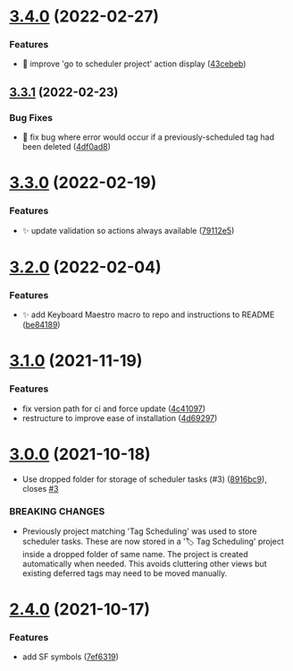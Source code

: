 # [3.4.0](https://github.com/ksalzke/defer-tag-omnifocus-plugin/compare/v3.3.1...v3.4.0) (2022-02-27)


### Features

* :lipstick: improve 'go to scheduler project' action display ([43cebeb](https://github.com/ksalzke/defer-tag-omnifocus-plugin/commit/43cebeb296a46e1b34aeb0dd6c28c4dfe5425001))



## [3.3.1](https://github.com/ksalzke/defer-tag-omnifocus-plugin/compare/v3.3.0...v3.3.1) (2022-02-23)


### Bug Fixes

* :bug: fix bug where error would occur if a previously-scheduled tag had been deleted ([4df0ad8](https://github.com/ksalzke/defer-tag-omnifocus-plugin/commit/4df0ad858d98afb16d6291c6919bac84b51908c1))



# [3.3.0](https://github.com/ksalzke/defer-tag-omnifocus-plugin/compare/v3.2.0...v3.3.0) (2022-02-19)


### Features

* :sparkles: update validation so actions always available ([79112e5](https://github.com/ksalzke/defer-tag-omnifocus-plugin/commit/79112e5e3d817645f3f4a2178bf5063b4f30e132))



# [3.2.0](https://github.com/ksalzke/defer-tag-omnifocus-plugin/compare/v3.1.0...v3.2.0) (2022-02-04)


### Features

* :sparkles: add Keyboard Maestro macro to repo and instructions to README ([be84189](https://github.com/ksalzke/defer-tag-omnifocus-plugin/commit/be841894830961afaeee3ce4f9c288ed58ca1631))



# [3.1.0](https://github.com/ksalzke/defer-tag-omnifocus-plugin/compare/v3.0.0...v3.1.0) (2021-11-19)


### Features

* fix version path for ci and force update ([4c41097](https://github.com/ksalzke/defer-tag-omnifocus-plugin/commit/4c4109773a1fc63f06ba009e20e381f51eade6e8))
* restructure to improve ease of installation ([4d69297](https://github.com/ksalzke/defer-tag-omnifocus-plugin/commit/4d69297279b3f9cc508f57ae09da588f5745be70))



# [3.0.0](https://github.com/ksalzke/defer-tag-omnifocus-plugin/compare/v2.4.0...v3.0.0) (2021-10-18)


* Use dropped folder for storage of scheduler tasks (#3) ([8916bc9](https://github.com/ksalzke/defer-tag-omnifocus-plugin/commit/8916bc94adbebed99c598b5cbfb78904f02b5d00)), closes [#3](https://github.com/ksalzke/defer-tag-omnifocus-plugin/issues/3)


### BREAKING CHANGES

* Previously project matching 'Tag Scheduling' was used to store scheduler tasks.
These are now stored in a '🏷 Tag Scheduling' project inside a dropped folder of same name.
The project is created automatically when needed.
This avoids cluttering other views but existing deferred tags may need to be moved manually.



# [2.4.0](https://github.com/ksalzke/defer-tag-omnifocus-plugin/compare/7ef63199c924928fbbfa2161619157f5d7beac87...v2.4.0) (2021-10-17)


### Features

* add SF symbols ([7ef6319](https://github.com/ksalzke/defer-tag-omnifocus-plugin/commit/7ef63199c924928fbbfa2161619157f5d7beac87))



